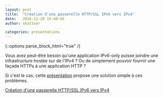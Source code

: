```yaml
---
layout: post
title:  "Création d'une passerelle HTTP/SSL IPv6 vers IPv4"
date:   2016-12-20 15:40:56
author: skattoor

categories: presentations
---
```

{::options parse_block_html="true" /}

Vous avez peut-être besoin qu'une application IPv6-only puisse joindre une
infrastructure hostée sur de l'IPv4 ? Ou de simplement pouvoir fournir une façade
HTTPs à une application HTTP ?

Si c'est le cas, cette [présentation](https://linkbynet.github.io/Gateway-IPv6-IPv4/) 
propose une solution simple à ces problèmes.

[Création d'une passerelle HTTP/SSL IPv6 vers IPv4](https://linkbynet.github.io/Gateway-IPv6-IPv4/)
